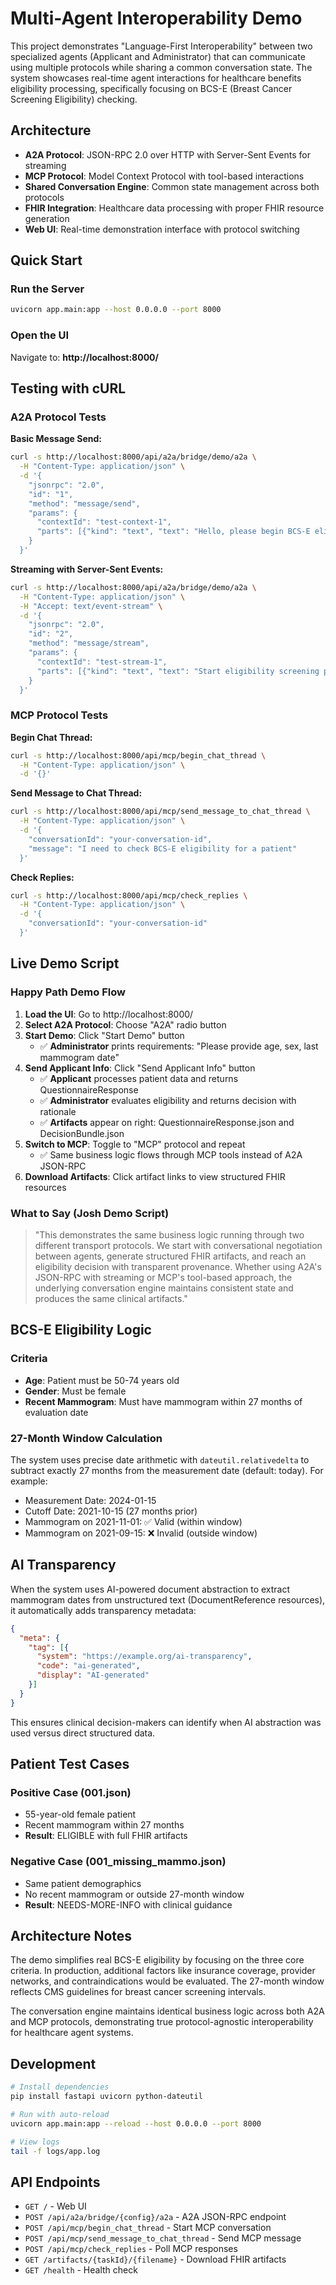 # Multi-Agent Interoperability Demo

This project demonstrates "Language-First Interoperability" between two specialized agents (Applicant and Administrator) that can communicate using multiple protocols while sharing a common conversation state. The system showcases real-time agent interactions for healthcare benefits eligibility processing, specifically focusing on BCS-E (Breast Cancer Screening Eligibility) checking.

## Architecture

- **A2A Protocol**: JSON-RPC 2.0 over HTTP with Server-Sent Events for streaming
- **MCP Protocol**: Model Context Protocol with tool-based interactions
- **Shared Conversation Engine**: Common state management across both protocols
- **FHIR Integration**: Healthcare data processing with proper FHIR resource generation
- **Web UI**: Real-time demonstration interface with protocol switching

## Quick Start

### Run the Server

```bash
uvicorn app.main:app --host 0.0.0.0 --port 8000
```

### Open the UI

Navigate to: **http://localhost:8000/**

## Testing with cURL

### A2A Protocol Tests

**Basic Message Send:**
```bash
curl -s http://localhost:8000/api/a2a/bridge/demo/a2a \
  -H "Content-Type: application/json" \
  -d '{
    "jsonrpc": "2.0",
    "id": "1",
    "method": "message/send",
    "params": {
      "contextId": "test-context-1",
      "parts": [{"kind": "text", "text": "Hello, please begin BCS-E eligibility check."}]
    }
  }'
```

**Streaming with Server-Sent Events:**
```bash
curl -s http://localhost:8000/api/a2a/bridge/demo/a2a \
  -H "Content-Type: application/json" \
  -H "Accept: text/event-stream" \
  -d '{
    "jsonrpc": "2.0", 
    "id": "2",
    "method": "message/stream",
    "params": {
      "contextId": "test-stream-1",
      "parts": [{"kind": "text", "text": "Start eligibility screening process"}]
    }
  }'
```

### MCP Protocol Tests

**Begin Chat Thread:**
```bash
curl -s http://localhost:8000/api/mcp/begin_chat_thread \
  -H "Content-Type: application/json" \
  -d '{}'
```

**Send Message to Chat Thread:**
```bash
curl -s http://localhost:8000/api/mcp/send_message_to_chat_thread \
  -H "Content-Type: application/json" \
  -d '{
    "conversationId": "your-conversation-id",
    "message": "I need to check BCS-E eligibility for a patient"
  }'
```

**Check Replies:**
```bash
curl -s http://localhost:8000/api/mcp/check_replies \
  -H "Content-Type: application/json" \
  -d '{
    "conversationId": "your-conversation-id"
  }'
```

## Live Demo Script

### Happy Path Demo Flow

1. **Load the UI**: Go to http://localhost:8000/
2. **Select A2A Protocol**: Choose "A2A" radio button
3. **Start Demo**: Click "Start Demo" button
   - ✅ **Administrator** prints requirements: "Please provide age, sex, last mammogram date"
4. **Send Applicant Info**: Click "Send Applicant Info" button  
   - ✅ **Applicant** processes patient data and returns QuestionnaireResponse
   - ✅ **Administrator** evaluates eligibility and returns decision with rationale
   - ✅ **Artifacts** appear on right: QuestionnaireResponse.json and DecisionBundle.json
5. **Switch to MCP**: Toggle to "MCP" protocol and repeat
   - ✅ Same business logic flows through MCP tools instead of A2A JSON-RPC
6. **Download Artifacts**: Click artifact links to view structured FHIR resources

### What to Say (Josh Demo Script)

> "This demonstrates the same business logic running through two different transport protocols. We start with conversational negotiation between agents, generate structured FHIR artifacts, and reach an eligibility decision with transparent provenance. Whether using A2A's JSON-RPC with streaming or MCP's tool-based approach, the underlying conversation engine maintains consistent state and produces the same clinical artifacts."

## BCS-E Eligibility Logic

### Criteria
- **Age**: Patient must be 50-74 years old
- **Gender**: Must be female
- **Recent Mammogram**: Must have mammogram within 27 months of evaluation date

### 27-Month Window Calculation
The system uses precise date arithmetic with `dateutil.relativedelta` to subtract exactly 27 months from the measurement date (default: today). For example:
- Measurement Date: 2024-01-15
- Cutoff Date: 2021-10-15 (27 months prior)
- Mammogram on 2021-11-01: ✅ Valid (within window)
- Mammogram on 2021-09-15: ❌ Invalid (outside window)

## AI Transparency

When the system uses AI-powered document abstraction to extract mammogram dates from unstructured text (DocumentReference resources), it automatically adds transparency metadata:

```json
{
  "meta": {
    "tag": [{
      "system": "https://example.org/ai-transparency",
      "code": "ai-generated", 
      "display": "AI-generated"
    }]
  }
}
```

This ensures clinical decision-makers can identify when AI abstraction was used versus direct structured data.

## Patient Test Cases

### Positive Case (001.json)
- 55-year-old female patient
- Recent mammogram within 27 months
- **Result**: ELIGIBLE with full FHIR artifacts

### Negative Case (001_missing_mammo.json)  
- Same patient demographics
- No recent mammogram or outside 27-month window
- **Result**: NEEDS-MORE-INFO with clinical guidance

## Architecture Notes

The demo simplifies real BCS-E eligibility by focusing on the three core criteria. In production, additional factors like insurance coverage, provider networks, and contraindications would be evaluated. The 27-month window reflects CMS guidelines for breast cancer screening intervals.

The conversation engine maintains identical business logic across both A2A and MCP protocols, demonstrating true protocol-agnostic interoperability for healthcare agent systems.

## Development

```bash
# Install dependencies
pip install fastapi uvicorn python-dateutil

# Run with auto-reload  
uvicorn app.main:app --reload --host 0.0.0.0 --port 8000

# View logs
tail -f logs/app.log
```

## API Endpoints

- `GET /` - Web UI
- `POST /api/a2a/bridge/{config}/a2a` - A2A JSON-RPC endpoint
- `POST /api/mcp/begin_chat_thread` - Start MCP conversation  
- `POST /api/mcp/send_message_to_chat_thread` - Send MCP message
- `POST /api/mcp/check_replies` - Poll MCP responses
- `GET /artifacts/{taskId}/{filename}` - Download FHIR artifacts
- `GET /health` - Health check